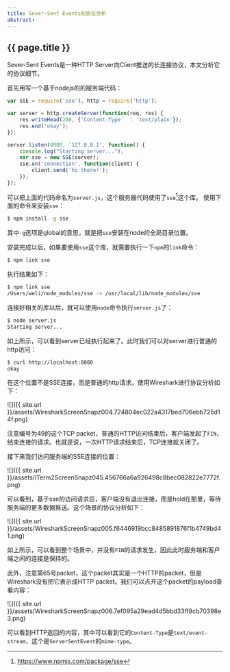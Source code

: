 ```yaml
---
title: Sever-Sent Events的协议分析
abstract: 
---
```


## {{ page.title }}

Sever-Sent Events是一种HTTP Server向Client推送的长连接协议，本文分析它的协议细节。

首先用写一个基于nodejs的的服务端代码：

```js
var SSE = require('sse'), http = require('http');

var server = http.createServer(function(req, res) {
	res.writeHead(200, {'Content-Type'  : 'text/plain'});
	res.end('okay');
});

server.listen(8080, '127.0.0.1', function() {
	console.log("Starting server...");
	var sse = new SSE(server);
	sse.on('connection', function(client) {
		client.send('hi there!');
	});
});
```

可以把上面的代码命名为`server.js`，这个服务器代码使用了`sse`[^sse]这个库。 使用下面的命令来安装`sse`：

[^sse]: https://www.npmjs.com/package/sse

```bash
$ npm install -g sse
```

其中`-g`选项是global的意思，就是把`sse`安装在node的全局目录位置。

安装完成以后，如果要使用`sse`这个库，就需要执行一下`npm`的`link`命令：

```bash
$ npm link sse
```

执行结果如下：

```bash
$ npm link sse
/Users/weli/node_modules/sse -> /usr/local/lib/node_modules/sse
```

连接好相关的库以后，就可以使用`node`命令执行`server.js`了：

```bash
$ node server.js
Starting server...
```

如上所示，可以看到server已经执行起来了。此时我们可以对server进行普通的http访问：

```bash
$ curl http://localhost:8080
okay
```

在这个位置不是SSE连接，而是普通的http请求。使用Wireshark进行协议分析如下：

![]({{ site.url }}/assets/WiresharkScreenSnapz004.724804ec022a4317bed706ebb725d14f.png)

注意编号为49的这个TCP packet，普通的HTTP访问结束后，客户端发起了`FIN`，结束连接的请求。也就是说，一次HTTP请求结束后，TCP连接就关闭了。

接下来我们访问服务端的SSE连接的位置：

![]({{ site.url }}/assets/iTerm2ScreenSnapz045.456766a6a926498c8bec082822e7772f.png)

可以看到，基于sse的访问请求后，客户端没有退出连接，而是hold在那里，等待服务端的更多数据推送。这个场景的协议分析如下：

![]({{ site.url }}/assets/WiresharkScreenSnapz005.f6446919bcc8485891876f1b4749bd41.png)

如上所示，可以看到整个场景中，并没有`FIN`的请求发生，因此此时服务端和客户端之间的连接是保持的。

此外，注意第65号packet，这个packet其实是一个HTTP的packet，但是Wireshark没有把它表示成HTTP packet。我们可以点开这个packet的payload查看内容：

![]({{ site.url }}/assets/WiresharkScreenSnapz006.7ef095a29ead4d5bbd33ff9cb70398e3.png)

可以看到HTTP返回的内容，其中可以看到它的`Content-Type`是`text/event-stream`，这个是`ServerSentEvent`的`mime-type`。
